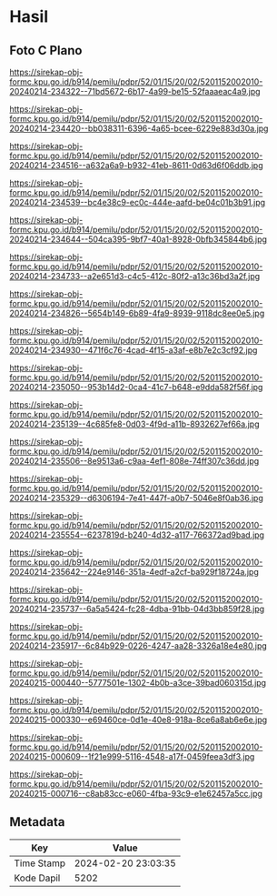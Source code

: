 # Hasil

## Foto C Plano

https://sirekap-obj-formc.kpu.go.id/b914/pemilu/pdpr/52/01/15/20/02/5201152002010-20240214-234322--71bd5672-6b17-4a99-be15-52faaaeac4a9.jpg

https://sirekap-obj-formc.kpu.go.id/b914/pemilu/pdpr/52/01/15/20/02/5201152002010-20240214-234420--bb038311-6396-4a65-bcee-6229e883d30a.jpg

https://sirekap-obj-formc.kpu.go.id/b914/pemilu/pdpr/52/01/15/20/02/5201152002010-20240214-234516--a632a6a9-b932-41eb-8611-0d63d6f06ddb.jpg

https://sirekap-obj-formc.kpu.go.id/b914/pemilu/pdpr/52/01/15/20/02/5201152002010-20240214-234539--bc4e38c9-ec0c-444e-aafd-be04c01b3b91.jpg

https://sirekap-obj-formc.kpu.go.id/b914/pemilu/pdpr/52/01/15/20/02/5201152002010-20240214-234644--504ca395-9bf7-40a1-8928-0bfb345844b6.jpg

https://sirekap-obj-formc.kpu.go.id/b914/pemilu/pdpr/52/01/15/20/02/5201152002010-20240214-234733--a2e651d3-c4c5-412c-80f2-a13c36bd3a2f.jpg

https://sirekap-obj-formc.kpu.go.id/b914/pemilu/pdpr/52/01/15/20/02/5201152002010-20240214-234826--5654b149-6b89-4fa9-8939-9118dc8ee0e5.jpg

https://sirekap-obj-formc.kpu.go.id/b914/pemilu/pdpr/52/01/15/20/02/5201152002010-20240214-234930--471f6c76-4cad-4f15-a3af-e8b7e2c3cf92.jpg

https://sirekap-obj-formc.kpu.go.id/b914/pemilu/pdpr/52/01/15/20/02/5201152002010-20240214-235050--953b14d2-0ca4-41c7-b648-e9dda582f56f.jpg

https://sirekap-obj-formc.kpu.go.id/b914/pemilu/pdpr/52/01/15/20/02/5201152002010-20240214-235139--4c685fe8-0d03-4f9d-a11b-8932627ef66a.jpg

https://sirekap-obj-formc.kpu.go.id/b914/pemilu/pdpr/52/01/15/20/02/5201152002010-20240214-235506--8e9513a6-c9aa-4ef1-808e-74ff307c36dd.jpg

https://sirekap-obj-formc.kpu.go.id/b914/pemilu/pdpr/52/01/15/20/02/5201152002010-20240214-235329--d6306194-7e41-447f-a0b7-5046e8f0ab36.jpg

https://sirekap-obj-formc.kpu.go.id/b914/pemilu/pdpr/52/01/15/20/02/5201152002010-20240214-235554--6237819d-b240-4d32-a117-766372ad9bad.jpg

https://sirekap-obj-formc.kpu.go.id/b914/pemilu/pdpr/52/01/15/20/02/5201152002010-20240214-235642--224e9146-351a-4edf-a2cf-ba929f18724a.jpg

https://sirekap-obj-formc.kpu.go.id/b914/pemilu/pdpr/52/01/15/20/02/5201152002010-20240214-235737--6a5a5424-fc28-4dba-91bb-04d3bb859f28.jpg

https://sirekap-obj-formc.kpu.go.id/b914/pemilu/pdpr/52/01/15/20/02/5201152002010-20240214-235917--6c84b929-0226-4247-aa28-3326a18e4e80.jpg

https://sirekap-obj-formc.kpu.go.id/b914/pemilu/pdpr/52/01/15/20/02/5201152002010-20240215-000440--5777501e-1302-4b0b-a3ce-39bad060315d.jpg

https://sirekap-obj-formc.kpu.go.id/b914/pemilu/pdpr/52/01/15/20/02/5201152002010-20240215-000330--e69460ce-0d1e-40e8-918a-8ce6a8ab6e6e.jpg

https://sirekap-obj-formc.kpu.go.id/b914/pemilu/pdpr/52/01/15/20/02/5201152002010-20240215-000609--1f21e999-5116-4548-a17f-0459feea3df3.jpg

https://sirekap-obj-formc.kpu.go.id/b914/pemilu/pdpr/52/01/15/20/02/5201152002010-20240215-000716--c8ab83cc-e060-4fba-93c9-e1e62457a5cc.jpg


## Metadata

| Key        | Value               |
| ---------- | ------------------- |
| Time Stamp | 2024-02-20 23:03:35 |
| Kode Dapil | 5202                |



